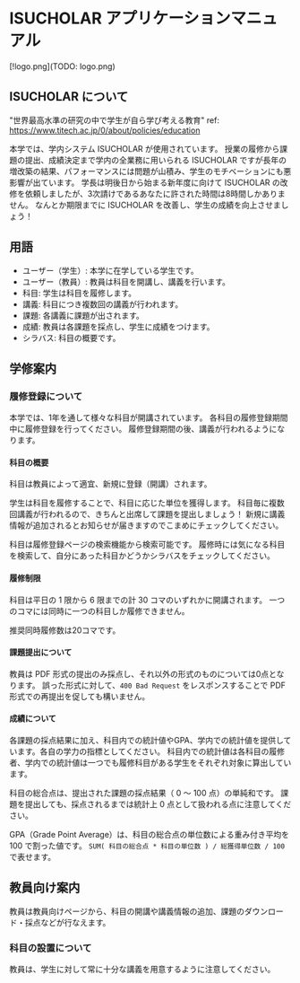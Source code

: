 # ISUCHOLAR アプリケーションマニュアル

[!logo.png](TODO: logo.png)

## ISUCHOLAR について

"世界最高水準の研究の中で学生が自ら学び考える教育"
ref: https://www.titech.ac.jp/0/about/policies/education

本学では、学内システム ISUCHOLAR が使用されています。
授業の履修から課題の提出、成績決定まで学内の全業務に用いられる ISUCHOLAR ですが長年の増改築の結果、パフォーマンスには問題が山積み、学生のモチベーションにも悪影響が出ています。
学長は明後日から始まる新年度に向けて ISUCHOLAR の改修を依頼しましたが、3次請けであるあなたに許された時間は8時間しかありません。
なんとか期限までに ISUCHOLAR を改善し、学生の成績を向上させましょう！

## 用語

- ユーザー（学生）: 本学に在学している学生です。
- ユーザー（教員）: 教員は科目を開講し、講義を行います。
- 科目: 学生は科目を履修します。
- 講義: 科目につき複数回の講義が行われます。
- 課題: 各講義に課題が出されます。
- 成績: 教員は各課題を採点し、学生に成績をつけます。
- シラバス: 科目の概要です。

## 学修案内

### 履修登録について

本学では、1年を通して様々な科目が開講されています。
各科目の履修登録期間中に履修登録を行ってください。
履修登録期間の後、講義が行われるようになります。

#### 科目の概要

科目は教員によって適宜、新規に登録（開講）されます。

学生は科目を履修することで、科目に応じた単位を獲得します。
科目毎に複数回講義が行われるので、きちんと出席して課題を提出しましょう！
新規に講義情報が追加されるとお知らせが届きますのでこまめにチェックしてください。

科目は履修登録ページの検索機能から検索可能です。
履修時には気になる科目を検索して、自分にあった科目かどうかシラバスをチェックしてください。

#### 履修制限

科目は平日の 1 限から 6 限までの計 30 コマのいずれかに開講されます。
一つのコマには同時に一つの科目しか履修できません。

推奨同時履修数は20コマです。

#### 課題提出について

教員は PDF 形式の提出のみ採点し、それ以外の形式のものについては0点となります。
誤った形式に対して、`400 Bad Request` をレスポンスすることで PDF 形式での再提出を促しても構いません。

#### 成績について

各課題の採点結果に加え、科目内での統計値やGPA、学内での統計値を提供しています。各自の学力の指標としてください。
科目内での統計値は各科目の履修者、学内での統計値は一つでも履修科目がある学生をそれぞれ対象に算出しています。

科目の総合点は、提出された課題の採点結果（ 0 〜 100 点）の単純和です。
課題を提出しても、採点されるまでは統計上 0 点として扱われる点に注意してください。

GPA（Grade Point Average）は、科目の総合点の単位数による重み付き平均を 100 で割った値です。
`SUM( 科目の総合点 * 科目の単位数 ) / 総獲得単位数 / 100` で表せます。

## 教員向け案内

教員は教員向けページから、科目の開講や講義情報の追加、課題のダウンロード・採点などが行なえます。

### 科目の設置について

教員は、学生に対して常に十分な講義を用意するように注意してください。
